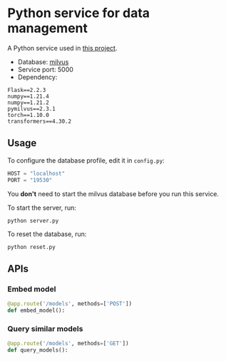 # Python service for data management

A Python service used in [this project](https://github.com/1772692215/ist_data_management.git).

- Database: [milvus](https://milvus.io)
- Service port: 5000
- Dependency:

```
Flask==2.2.3
numpy==1.21.4
numpy==1.21.2
pymilvus==2.3.1
torch==1.10.0
transformers==4.30.2
```


## Usage

To configure the database profile, edit it in `config.py`:

```python
HOST = "localhost"
PORT = "19530"
```

You **don't** need to start the milvus database before you run this service.

To start the server, run:

```shell
python server.py
```

To reset the database, run:

```shell
python reset.py
```

## APIs

### Embed model

```python
@app.route('/models', methods=['POST'])
def embed_model():
```

### Query similar models

```python
@app.route('/models', methods=['GET'])
def query_models():
```